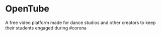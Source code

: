 # OpenTube
A free video platform made for dance studios and other creators to keep their students engaged during #corona
